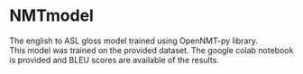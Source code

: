 # NMTmodel
The english to ASL gloss model trained using OpenNMT-py library.<br/>
This model was trained on the provided dataset. The google colab notebook is provided and BLEU scores are available of the results.
